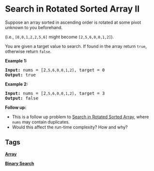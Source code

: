 # Search in Rotated Sorted Array II

<p>Suppose an array sorted in ascending order is rotated at some pivot unknown to you beforehand.</p>

<p>(i.e., <code>[0,0,1,2,2,5,6]</code> might become <code>[2,5,6,0,0,1,2]</code>).</p>

<p>You are given a target value to search. If found in the array return <code>true</code>, otherwise return <code>false</code>.</p>

<p><strong>Example 1:</strong></p>

<pre>
<strong>Input:</strong> nums = [2<code>,5,6,0,0,1,2]</code>, target = 0
<strong>Output:</strong> true
</pre>

<p><strong>Example 2:</strong></p>

<pre>
<strong>Input:</strong> nums = [2<code>,5,6,0,0,1,2]</code>, target = 3
<strong>Output:</strong> false</pre>

<p><strong>Follow up:</strong></p>

<ul>
	<li>This is a follow up problem to&nbsp;<a href="/problems/search-in-rotated-sorted-array/description/">Search in Rotated Sorted Array</a>, where <code>nums</code> may contain duplicates.</li>
	<li>Would this affect the run-time complexity? How and why?</li>
</ul>



## Tags

**[Array](https://leetcode.com/tag/array)**

**[Binary Search](https://leetcode.com/tag/binary-search)**


